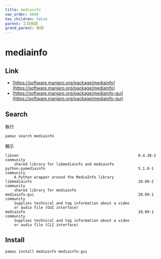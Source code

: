 ```yaml
---
title: mediainfo
nav_order: 6040
has_children: false
parent: 工具微調
grand_parent: 微調
---
```


# mediainfo

## Link

* [https://software.manjaro.org/package/mediainfo](https://software.manjaro.org/package/mediainfo)
* [https://software.manjaro.org/package/mediainfo-gui](https://software.manjaro.org/package/mediainfo-gui)


## Search

執行

``` sh
pamac search mediainfo
```

顯示

```
libzen                                                      0.4.38-2  community
    shared library for libmediainfo and mediainfo
python-pymediainfo                                          5.1.0-1   community
    A Python wrapper around the MediaInfo library
libmediainfo                                                20.09-2   community
    shared library for mediainfo
mediainfo-gui                                               20.09-1   community
    Supplies technical and tag information about a video
    or audio file (GUI interface)
mediainfo                                                   20.09-1   community
    Supplies technical and tag information about a video
    or audio file (CLI interface)
```


## Install

```
pamac install mediainfo mediainfo-gui
```
